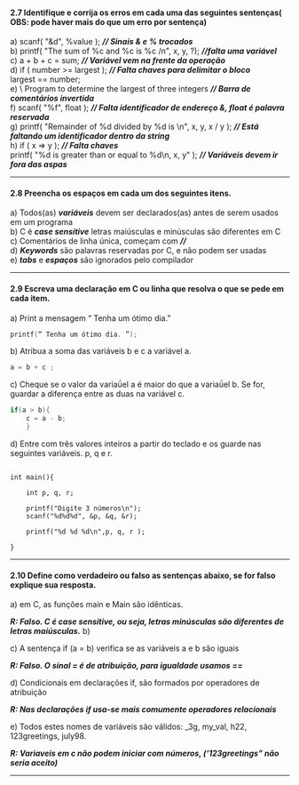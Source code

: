 #### 2.7 Identifique e corrija os erros em cada  uma das seguintes sentenças( OBS: pode haver mais do que um erro por sentença)

a) scanf( "&d", %value ); ***// Sinais & e % trocados***<br>
b) printf( "The sum of %c and %c is %c /n", x, y, ?); ***//falta uma variável***<br>
c) a + b + c = sum; ***// Variável vem na frente da operação***<br>
d) if ( number >= largest ); ***// Falta chaves para delimitar o bloco***<br>
largest == number;<br>
e) \\ Program to determine the largest of three integers  ***// Barra de comentários invertida***<br>
f)  scanf( "%f", float ); ***// Falta identificador de endereço &, float é palavra reservada***<br>
g) printf( "Remainder of %d divided by %d is \n", x, y, x / y ); ***// Está faltando um identificador dentro da string***<br>
h) if ( x => y ); ***// Falta chaves***<br>
      printf( "%d is greater than or equal to %d\n, x, y" ); ***// Variáveis devem ir fora das aspas***<br>
      
______
#### 2.8 Preencha os espaços em cada um dos seguintes itens.

a) Todos(as) ***variáveis*** devem ser declarados(as) antes de serem usados em um programa         
b) C é  ***case sensitive*** letras maiúsculas e minúsculas são diferentes em C<br>
c) Comentários de linha única, começam com ***//***<br>
d) ***Keywords***  são palavras reservadas por C, e não podem ser usadas<br>
e) ***tabs***   e  ***espaços*** são ignorados pelo compilador<br>

______

#### 2.9 Escreva uma declaração em C ou linha que resolva o que se pede em cada item.

a) Print a mensagem “ Tenha um ótimo dia.”<br>
```c
printf(“ Tenha um ótimo dia. ”);
```
b) Atribua a soma das variáveis b e c a variável a.<br>
```c
a = b + c ;
```
c) Cheque se o valor da variaǘel a é maior do que a variaǘel b. Se for, guardar a diferença entre as duas na variável c.
```c
if(a > b){
    c = a - b;        
    }
```
d) Entre com três valores inteiros a partir do teclado e os guarde nas seguintes variáveis. p, q e r.
```c#include<stdio.h>

int main(){

    int p, q, r;

    printf("Digite 3 números\n");
    scanf("%d%d%d", &p, &q, &r);

    printf("%d %d %d\n",p, q, r );

}
```

______
    
    
#### 2.10 Define como verdadeiro ou falso as sentenças abaixo, se for falso explique sua resposta.

a) em C, as funções main e Main são idênticas.

***R: Falso. C é case sensitive, ou seja, letras minúsculas são diferentes de letras maiúsculas.***
b) 

c) A sentença if (a = b) verifica se as variáveis a e b são iguais

***R: Falso. O sinal = é de atribuição, para igualdade usamos ==***

d) Condicionais em declarações if, são formados por operadores de atribuição

***R: Nas declarações if usa-se mais comumente operadores relacionais***

e) Todos estes  nomes de variáveis são válidos: _3g, my_val, h22, 123greetings, july98. 

***R: Variaveis em c não podem iniciar com números,  (‘123greetings” não seria aceito)***


______





